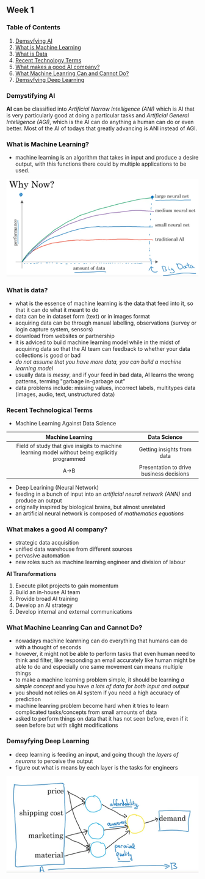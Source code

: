 ## Week 1

### Table of Contents
1. [Demsyfying AI](#demystifying-ai)
2. [What is Machine Learning](#what-is-machine-learning)
3. [What is Data](#what-is-data)
4. [Recent Technology Terms](#recent-technological-terms)
5. [What makes a good AI company?](#what-makes-a-good-ai-company)
6. [What Machine Leanring Can and Cannot Do?](#what-machine-leanring-can-and-cannot-do)
7. [Demsyfying Deep Learning](#demsyfying-deep-learning)

### Demystifying AI

**AI** can be classified into *Artificial Narrow Intelligence (ANI)* which is AI that is very particularly good at doing a particular tasks and *Artificial General Intelligence (AGI)*, which is the AI can do anything a human can do or even better. Most of the AI of todays that greatly advancing is ANI instead of AGI. 

### What is Machine Learning?
- machine learning is an algorithm that takes in input and produce a desire output, with this functions there could by multiple applications to be used. 

<img src = "Machine Learning Structure.png" alt = "Machine Learning Structure">

### What is data?
- what is the essence of machine learning is the data that feed into it, so that it can do what it meant to do
- data can be in dataset form (text) or in images format
- acquiring data can be through manual labelling, observations (survey or login capture system, sensors)
- download from websites or partnership
- it is adviced to build machine learning model while in the midst of acquiring data so that the AI team can feedback to whether your data collections is good or bad
- *do not assume that you have more data, you can build a machine learning model*
- usually data is *messy*, and if your feed in bad data, AI learns the wrong patterns, terming "garbage in-garbage out"
- data problems include: missing values, incorrect labels, multitypes data (images, audio, text, unstructured data)

### Recent Technological Terms
- Machine Learning Against Data Science
 
| Machine Learning     | Data Science |
| :----: | :----: |
| Field of study that give insigits to machine learning model without being explicitly programmed     | Getting insights from data      |
| A->B   | Presentation to drive business decisions        |

- Deep Learining (Neural Network)
- feeding in a bunch of input into an *artificial neural network (ANN)* and produce an output
- originally inspired by biological brains, but almost unrelated
- an artificial neural network is composed of *mathematics equations*

### What makes a good AI company?
- strategic data acquisition
- unified data warehouse from different sources
- pervasive automation
- new roles such as machine learning engineer and division of labour

**AI Transformations**
1. Execute pilot projects to gain momentum
2. Build an in-house AI team
3. Provide broad AI training
4. Develop an AI strategy
5. Develop internal and external communications

### What Machine Leanring Can and Cannot Do?
- nowadays machine leanrning can do everything that humans can do with a thought of seconds
- however, it might not be able to perform tasks that even human need to think and filter, like responding an email accurately like human might be able to do and especially one same movement can means multiple things
- to make a machine learning problem simple, it should be learning *a simple concept* and you have *a lots of data for both input and output*
- you should not relies on AI system if you need a high accuracy of prediction
- machine leanring problem become hard when it tries to learn complicated tasks/concepts from small amounts of data
- asked to perform things on data that it has not seen before, even if it seen before but with slight modifications

### Demsyfying Deep Learning
- deep learning is feeding an input, and going though the *layers of neurons* to perceive the output
- figure out what is means by each layer is the tasks for engineers
<img src = "Deep Learning Structure.png" alt = "Deep Learning Structure">
